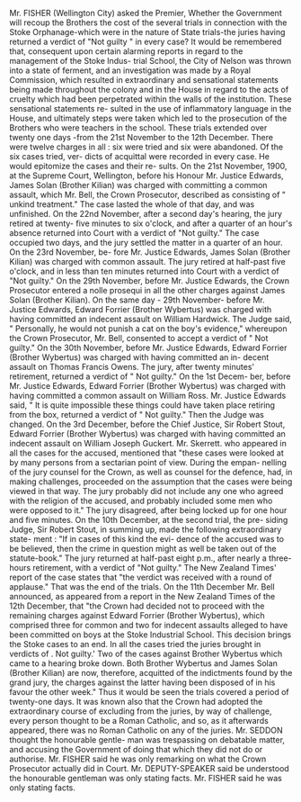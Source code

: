 Mr. FISHER (Wellington City) asked the Premier, Whether the Government will recoup the Brothers the cost of the several trials in connection with the Stoke Orphanage-which were in the nature of State trials-the juries having returned a verdict of "Not guilty " in every case? It would be remembered that, consequent upon certain alarming reports in regard to the management of the Stoke Indus- trial School, the City of Nelson was thrown into a state of ferment, and an investigation was made by a Royal Commission, which resulted in extraordinary and sensational statements being made throughout the colony and in the House in regard to the acts of cruelty which had been perpetrated within the walls of the institution. These sensational statements re- sulted in the use of inflammatory language in the House, and ultimately steps were taken which led to the prosecution of the Brothers who were teachers in the school. These trials extended over twenty one days -from the 21st November to the 12th December. There were twelve charges in all : six were tried and six were abandoned. Of the six cases tried, ver- dicts of acquittal were recorded in every case. He would epitomize the cases and their re- sults. On the 21st November, 1900, at the Supreme Court, Wellington, before his Honour Mr. Justice Edwards, James Solan (Brother Kilian) was charged with committing a common assault, which Mr. Bell, the Crown Prosecutor, described as consisting of " unkind treatment." The case lasted the whole of that day, and was unfinished. On the 22nd November, after a second day's hearing, the jury retired at twenty- five minutes to six o'clock, and after a quarter of an hour's absence returned into Court with a verdict of "Not guilty." The case occupied two days, and the jury settled the matter in a quarter of an hour. On the 23rd November, be- fore Mr. Justice Edwards, James Solan (Brother Kilian) was charged with common assault. The jury retired at half-past five o'clock, and in less than ten minutes returned into Court with a verdict of "Not guilty." On the 29th November, before Mr. Justice Edwards, the Crown Prosecutor entered a nolle prosequi in all the other charges against James Solan (Brother Kilian). On the same day - 29th November- before Mr. Justice Edwards, Edward Forrier (Brother Wybertus) was charged with having committed an indecent assault on William Hardwick. The Judge said, " Personally, he would not punish a cat on the boy's evidence," whereupon the Crown Prosecutor, Mr. Bell, consented to accept a verdict of " Not guilty." On the 30th November, before Mr. Justice Edwards, Edward Forrier (Brother Wybertus) was charged with having committed an in- decent assault on Thomas Francis Owens. The jury, after twenty minutes' retirement, returned a verdict of " Not guilty." On the 1st Decem- ber, before Mr. Justice Edwards, Edward Forrier (Brother Wybertus) was charged with having committed a common assault on William Ross. Mr. Justice Edwards said, " It is quite impossible these things could have taken place retiring from the box, returned a verdict of " Not guilty." Then the Judge was changed. On the 3rd December, before the Chief Justice, Sir Robert Stout, Edward Forrier (Brother Wybertus) was charged with having committed an indecent assault on William Joseph Guckert. Mr. Skerrett. who appeared in all the cases for the accused, mentioned that "these cases were looked at by many persons from a sectarian point of view. During the empan- nelling of the jury counsel for the Crown, as well as counsel for the defence, had, in making challenges, proceeded on the assumption that the cases were being viewed in that way. The jury probably did not include any one who agreed with the religion of the accused, and probably included some men who were opposed to it." The jury disagreed, after being locked up for one hour and five minutes. On the 10th December, at the second trial, the pre- siding Judge, Sir Robert Stout, in summing up, made the following extraordinary state- ment : "If in cases of this kind the evi- dence of the accused was to be believed, then the crime in question might as well be taken out of the statute-book." The jury returned at half-past eight p.m., after nearly a three- hours retirement, with a verdict of "Not guilty." The New Zealand Times' report of the case states that "the verdict was received with a round of applause." That was the end of the trials. On the 11th December Mr. Bell announced, as appeared from a report in the New Zealand Times of the 12th December, that "the Crown had decided not to proceed with the remaining charges against Edward Forrier (Brother Wybertus), which comprised three for common and two for indecent assaults alleged to have been committed on boys at the Stoke Industrial School. This decision brings the Stoke cases to an end. In all the cases tried the juries brought in verdicts of . Not guilty.' Two of the cases against Brother Wybertus which came to a hearing broke down. Both Brother Wybertus and James Solan (Brother Kilian) are now, therefore, acquitted of the indictments found by the grand jury, the charges against the latter having been disposed of in his favour the other week." Thus it would be seen the trials covered a period of twenty-one days. It was known also that the Crown had adopted the extraordinary course of excluding from the juries, by way of challenge, every person thought to be a Roman Catholic, and so, as it afterwards appeared, there was no Roman Catholic on any of the juries. Mr. SEDDON thought the honourable gentle- man was trespassing on debatable matter, and accusing the Government of doing that which they did not do or authorise. Mr. FISHER said he was only remarking on what the Crown Prosecutor actually did in Court. Mr. DEPUTY-SPEAKER said be understood the honourable gentleman was only stating facts. Mr. FISHER said he was only stating facts. 